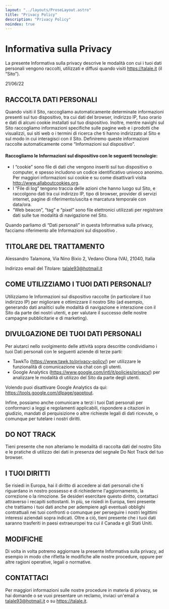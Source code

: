 ```yaml
---
layout: "../layouts/ProseLayout.astro"
title: "Privacy Policy"
description: "Privacy Policy"
noindex: true
---
```

Informativa sulla Privacy
=========================

La presente Informativa sulla privacy descrive le modalità con cui i tuoi dati personali vengono raccolti, utilizzati e diffusi quando visiti https://talale.it (il “Sito”).

21/06/22

RACCOLTA DATI PERSONALI
-----------------------

Quando visiti il Sito, raccogliamo automaticamente determinate informazioni presenti sul tuo dispositivo, tra cui dati del browser, indirizzo IP, fuso orario e dati di alcuni cookie installati sul tuo dispositivo. Inoltre, mentre navighi sul Sito raccogliamo informazioni specifiche sulle pagine web e i prodotti che visualizzi, sui siti web o i termini di ricerca che ti hanno indirizzato al Sito e sul modo in cui interagisci con il Sito. Definiremo queste informazioni raccolte automaticamente come “Informazioni sul dispositivo”.

#### Raccogliamo le Informazioni sul dispositivo con le seguenti tecnologie:

*   I “cookie” sono file di dati che vengono inseriti sul tuo dispositivo o computer, e spesso includono un codice identificativo univoco anonimo. Per maggiori informazioni sui cookie e su come disattivarli visita http://www.allaboutcookies.org.
*   I “File di log” tengono traccia delle azioni che hanno luogo sul Sito, e raccolgono dati tra cui indirizzo IP, tipo di browser, provider di servizi internet, pagine di riferimento/uscita e marcatura temporale con data/ora.
*   “Web beacon”, “tag” e “pixel” sono file elettronici utilizzati per registrare dati sulle tue modalità di navigazione nel Sito.

Quando parliamo di “Dati personali” in questa Informativa sulla privacy, facciamo riferimento alle Informazioni sul dispositivo .

TITOLARE DEL TRATTAMENTO
------------------------

Alessandro Talamona, Via Nino Bixio 2, Vedano Olona (VA), 21040, Italia

Indirizzo email del Titolare: talale93@hotmail.it

COME UTILIZZIAMO I TUOI DATI PERSONALI?
---------------------------------------

Utilizziamo le Informazioni sul dispositivo raccolte (in particolare il tuo indirizzo IP) per migliorare e ottimizzare il nostro Sito (ad esempio, generando dati analitici sulle modalità di navigazione e interazione con il Sito da parte dei nostri utenti, e per valutare il successo delle nostre campagne pubblicitarie e di marketing).

DIVULGAZIONE DEI TUOI DATI PERSONALI
------------------------------------

Per aiutarci nello svolgimento delle attività sopra descritte condividiamo i tuoi Dati personali con le seguenti aziende di terze parti:

*   TawkTo (https://www.tawk.to/privacy-policy/) per utilizzare le funzionalità di comunicazione via chat con gli utenti.
*   Google Analytics (https://www.google.com/intl/it/policies/privacy/) per analizzare le modalità di utilizzo del Sito da parte degli utenti.

Volendo puoi disattivare Google Analytics da qui: https://tools.google.com/dlpage/gaoptout.

Infine, possiamo anche comunicare a terzi i tuoi Dati personali per conformarci a leggi e regolamenti applicabili, rispondere a citazioni in giudizio, mandati di perquisizione o altre richieste legali di dati ricevute, o comunque per tutelare i nostri diritti.

DO NOT TRACK
------------

Tieni presente che non alteriamo le modalità di raccolta dati del nostro Sito e le pratiche di utilizzo dei dati in presenza del segnale Do Not Track del tuo browser.

I TUOI DIRITTI
--------------

Se risiedi in Europa, hai il diritto di accedere ai dati personali che ti riguardano in nostro possesso e di richiederne l'aggiornamento, la correzione o la rimozione. Se desideri esercitare questo diritto, contattaci attraverso i recapiti sottostanti. In più, se risiedi in Europa, tieni presente che trattiamo i tuoi dati anche per adempiere agli eventuali obblighi contrattuali nei tuoi confronti o comunque per perseguire i nostri legittimi interessi aziendali sopra indicati. Oltre a ciò, tieni presente che i tuoi dati saranno trasferiti in paesi extraeuropei tra cui il Canada e gli Stati Uniti.

MODIFICHE
---------

Di volta in volta potremo aggiornare la presente Informativa sulla privacy, ad esempio in modo che rifletta le modifiche alle nostre procedure, oppure per altre ragioni operative, legali o normative.

CONTATTACI
----------

Per maggiori informazioni sulle nostre procedure in materia di privacy, se hai domande o se vuoi presentare un reclamo, inviaci un'email a talale93@hotmail.it o su https://talale.it.